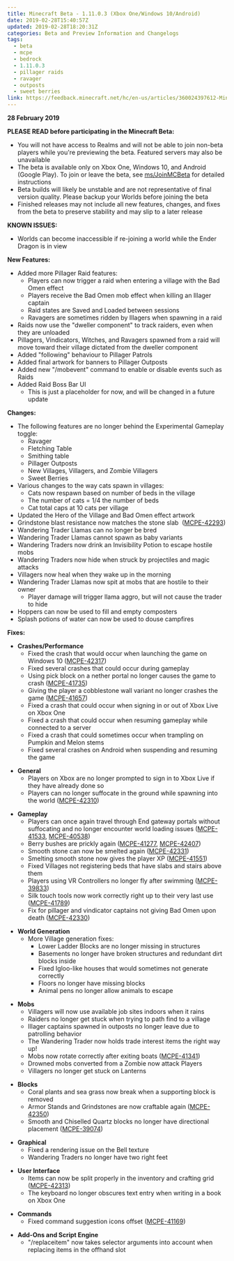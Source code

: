 ```yaml
---
title: Minecraft Beta - 1.11.0.3 (Xbox One/Windows 10/Android)
date: 2019-02-28T15:40:57Z
updated: 2019-02-28T18:20:31Z
categories: Beta and Preview Information and Changelogs
tags:
  - beta
  - mcpe
  - bedrock
  - 1.11.0.3
  - pillager raids
  - ravager
  - outposts
  - sweet berries
link: https://feedback.minecraft.net/hc/en-us/articles/360024397612-Minecraft-Beta-1-11-0-3-Xbox-One-Windows-10-Android
---
```


**28 February 2019**

**PLEASE READ before participating in the Minecraft Beta:**

- You will not have access to Realms and will not be able to join non-beta players while you're previewing the beta. Featured servers may also be unavailable
- The beta is available only on Xbox One, Windows 10, and Android (Google Play). To join or leave the beta, see [ms/JoinMCBeta](http://aka.ms/JoinMCBeta) for detailed instructions
- Beta builds will likely be unstable and are not representative of final version quality. Please backup your Worlds before joining the beta
- Finished releases may not include all new features, changes, and fixes from the beta to preserve stability and may slip to a later release

**KNOWN ISSUES:**

- Worlds can become inaccessible if re-joining a world while the Ender Dragon is in view

**New Features:**

- Added more Pillager Raid features:
  - Players can now trigger a raid when entering a village with the Bad Omen effect
  - Players receive the Bad Omen mob effect when killing an Illager captain
  - Raid states are Saved and Loaded between sessions 
  - Ravagers are sometimes ridden by Illagers when spawning in a raid 
- Raids now use the "dweller component" to track raiders, even when they are unloaded 
- Pillagers, Vindicators, Witches, and Ravagers spawned from a raid will move toward their village dictated from the dweller component 
- Added "following" behaviour to Pillager Patrols
- Added final artwork for banners to Pillager Outposts 
- Added new "/mobevent" command to enable or disable events such as Raids 
- Added Raid Boss Bar UI 
  - This is just a placeholder for now, and will be changed in a future update

**Changes:**

- The following features are no longer behind the Experimental Gameplay toggle:
  - Ravager
  - Fletching Table
  - Smithing table 
  - Pillager Outposts 
  - New Villages, Villagers, and Zombie Villagers 
  - Sweet Berries 
- Various changes to the way cats spawn in villages:
  - Cats now respawn based on number of beds in the village
  - The number of cats = 1/4 the number of beds
  - Cat total caps at 10 cats per village
- Updated the Hero of the Village and Bad Omen effect artwork
- Grindstone blast resistance now matches the stone slab  ([MCPE-42293](https://bugs.mojang.com/browse/MCPE-42293))
- Wandering Trader Llamas can no longer be bred 
- Wandering Trader Llamas cannot spawn as baby variants
- Wandering Traders now drink an Invisibility Potion to escape hostile mobs
- Wandering Traders now hide when struck by projectiles and magic attacks 
- Villagers now heal when they wake up in the morning 
- Wandering Trader Llamas now spit at mobs that are hostile to their owner 
  - Player damage will trigger llama aggro, but will not cause the trader to hide
- Hoppers can now be used to fill and empty composters 
- Splash potions of water can now be used to douse campfires 

**Fixes:**

- **Crashes/Performance**
  - Fixed the crash that would occur when launching the game on Windows 10 ([MCPE-42317](https://bugs.mojang.com/browse/MCPE-42317))
  - Fixed several crashes that could occur during gameplay 
  - Using pick block on a nether portal no longer causes the game to crash ([MCPE-41735](https://bugs.mojang.com/browse/MCPE-41735))
  - Giving the player a cobblestone wall variant no longer crashes the game ([MCPE-41657](https://bugs.mojang.com/browse/MCPE-41657))
  - Fixed a crash that could occur when signing in or out of Xbox Live on Xbox One 
  - Fixed a crash that could occur when resuming gameplay while connected to a server 
  - Fixed a crash that could sometimes occur when trampling on Pumpkin and Melon stems 
  - Fixed several crashes on Android when suspending and resuming the game

<!-- -->

- **General**
  - Players on Xbox are no longer prompted to sign in to Xbox Live if they have already done so
  - Players can no longer suffocate in the ground while spawning into the world ([MCPE-42310](https://bugs.mojang.com/browse/MCPE-42310))

<!-- -->

- **Gameplay**
  - Players can once again travel through End gateway portals without suffocating and no longer encounter world loading issues ([MCPE-41533](https://bugs.mojang.com/browse/MCPE-41533), [MCPE-40538](https://bugs.mojang.com/browse/MCPE-40538))
  - Berry bushes are prickly again ([MCPE-41277](https://bugs.mojang.com/browse/MCPE-41277), [MCPE-42407](https://bugs.mojang.com/browse/MCPE-42407))
  - Smooth stone can now be smelted again ([MCPE-42331](https://bugs.mojang.com/browse/MCPE-42331))
  - Smelting smooth stone now gives the player XP ([MCPE-41551](https://bugs.mojang.com/browse/MCPE-41551))
  - Fixed Villages not registering beds that have slabs and stairs above them 
  - Players using VR Controllers no longer fly after swimming ([MCPE-39833](https://bugs.mojang.com/browse/MCPE-39833))
  - Silk touch tools now work correctly right up to their very last use ([MCPE-41789](https://bugs.mojang.com/browse/MCPE-41789))
  - Fix for pillager and vindicator captains not giving Bad Omen upon death ([MCPE-42330](https://bugs.mojang.com/browse/MCPE-42330))

<!-- -->

- **World Generation**
  - More Village generation fixes: 
    - Lower Ladder Blocks are no longer missing in structures
    - Basements no longer have broken structures and redundant dirt blocks inside
    - Fixed Igloo-like houses that would sometimes not generate correctly
    - Floors no longer have missing blocks
    - Animal pens no longer allow animals to escape

<!-- -->

- **Mobs**
  - Villagers will now use available job sites indoors when it rains 
  - Raiders no longer get stuck when trying to path find to a village 
  - Illager captains spawned in outposts no longer leave due to patrolling behavior 
  - The Wandering Trader now holds trade interest items the right way up! 
  - Mobs now rotate correctly after exiting boats ([MCPE-41341](https://bugs.mojang.com/browse/MCPE-41341))
  - Drowned mobs converted from a Zombie now attack Players
  - Villagers no longer get stuck on Lanterns

<!-- -->

- **Blocks**
  - Coral plants and sea grass now break when a supporting block is removed 
  - Armor Stands and Grindstones are now craftable again ([MCPE-42350](https://bugs.mojang.com/browse/MCPE-42350))
  - Smooth and Chiselled Quartz blocks no longer have directional placement ([MCPE-39074](https://bugs.mojang.com/browse/MCPE-39074))

<!-- -->

- **Graphical**
  - Fixed a rendering issue on the Bell texture 
  - Wandering Traders no longer have two right feet 

<!-- -->

- **User Interface**
  - Items can now be split properly in the inventory and crafting grid ([MCPE-42313](https://bugs.mojang.com/browse/MCPE-42313))
  - The keyboard no longer obscures text entry when writing in a book on Xbox One 

<!-- -->

- **Commands**
  - Fixed command suggestion icons offset ([MCPE-41169](https://bugs.mojang.com/browse/MCPE-41169))

<!-- -->

- **Add-Ons and Script Engine**
  - "/replaceitem" now takes selector arguments into account when replacing items in the offhand slot

